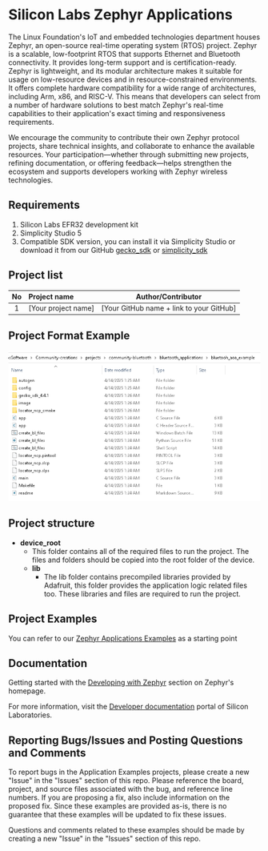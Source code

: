 # Silicon Labs Zephyr Applications #

The Linux Foundation's IoT and embedded technologies department houses Zephyr, an open-source real-time operating system (RTOS) project. Zephyr is a scalable, low-footprint RTOS that supports Ethernet and Bluetooth connectivity. It provides long-term support and is certification-ready. Zephyr is lightweight, and its modular architecture makes it suitable for usage on low-resource devices and in resource-constrained environments. It offers complete hardware compatibility for a wide range of architectures, including Arm, x86, and RISC-V. This means that developers can select from a number of hardware solutions to best match Zephyr's real-time capabilities to their application's exact timing and responsiveness requirements.

We encourage the community to contribute their own Zephyr protocol projects, share technical insights, and collaborate to enhance the available resources. Your participation—whether through submitting new projects, refining documentation, or offering feedback—helps strengthen the ecosystem and supports developers working with Zephyr wireless technologies.

## Requirements ##

1. Silicon Labs EFR32 development kit
2. Simplicity Studio 5
3. Compatible SDK version, you can install it via Simplicity Studio or download it from our GitHub [gecko_sdk](https://github.com/SiliconLabs/gecko_sdk) or [simplicity_sdk](https://github.com/SiliconLabs/simplicity_sdk)

## Project list ##

| No | Project name | Author/Contributor |
|:--:|:-------------|:---------------:|
| 1  |[Your project name] | [Your GitHub name + link to your GitHub] |

## Project Format Example ##

![Project Format](../../../resources/project_format.png)

## Project structure ##

* **device_root**
  * This folder contains all of the required files to run the project. The files and folders should be copied into the root folder of the device.
  * **lib**
    * The lib folder contains precompiled libraries provided by Adafruit, this folder provides the application logic related files too. These libraries and files are required to run the project.

## Project Examples ##

You can refer to our [Zephyr Applications Examples](https://github.com/SiliconLabs/zephyr_applications) as a starting point

## Documentation ##

Getting started with the [Developing with Zephyr](https://docs.zephyrproject.org/latest/develop/index.html) section on Zephyr's homepage.

For more information, visit the [Developer documentation](https://docs.silabs.com/application-examples/latest/) portal of Silicon Laboratories.

## Reporting Bugs/Issues and Posting Questions and Comments ##

To report bugs in the Application Examples projects, please create a new "Issue" in the "Issues" section of this repo. Please reference the board, project, and source files associated with the bug, and reference line numbers. If you are proposing a fix, also include information on the proposed fix. Since these examples are provided as-is, there is no guarantee that these examples will be updated to fix these issues.

Questions and comments related to these examples should be made by creating a new "Issue" in the "Issues" section of this repo.